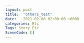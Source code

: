```yaml
---
layout: post
title:  "others_test"
date:   2021-02-08 02:00:00 +0000
categories: Etc
Tags: Story Etc
SceneCode: []
---
```


